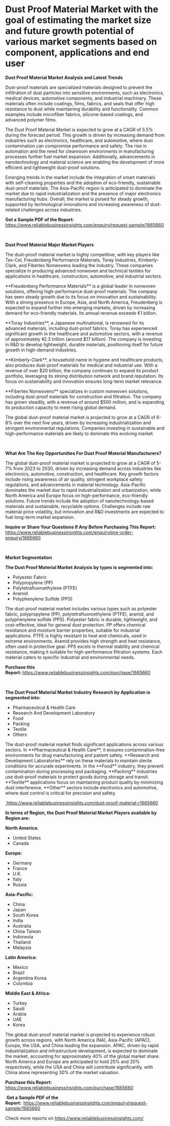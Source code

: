 <p><h1>Dust Proof Material Market with the goal of estimating the market size and future growth potential of various market segments based on component, applications and end user</h1></p><p><strong>Dust Proof Material Market Analysis and Latest Trends</strong></p>
<p><p>Dust-proof materials are specialized materials designed to prevent the infiltration of dust particles into sensitive environments, such as electronics, medical devices, automotive components, and industrial machinery. These materials often include coatings, films, fabrics, and seals that offer high resistance to dust while maintaining durability and functionality. Common examples include microfiber fabrics, silicone-based coatings, and advanced polymer films.</p><p>The Dust Proof Material Market is expected to grow at a CAGR of 5.5% during the forecast period. This growth is driven by increasing demand from industries such as electronics, healthcare, and automotive, where dust contamination can compromise performance and safety. The rise in automation and the need for cleanroom environments in manufacturing processes further fuel market expansion. Additionally, advancements in nanotechnology and material science are enabling the development of more efficient and lightweight dust-proof solutions.</p><p>Emerging trends in the market include the integration of smart materials with self-cleaning properties and the adoption of eco-friendly, sustainable dust-proof materials. The Asia-Pacific region is anticipated to dominate the market due to rapid industrialization and the presence of major electronics manufacturing hubs. Overall, the market is poised for steady growth, supported by technological innovations and increasing awareness of dust-related challenges across industries.</p></p>
<p><strong>Get a Sample PDF of the Report:&nbsp;</strong> <a href="https://www.reliablebusinessinsights.com/enquiry/request-sample/1665660?utm_campaign=2119&utm_medium=2&utm_source=Github&utm_content=ia&utm_term=26012025&utm_id=dust-proof-material">https://www.reliablebusinessinsights.com/enquiry/request-sample/1665660</a></p>
<p>&nbsp;</p>
<p><strong>Dust Proof Material Major Market Players</strong></p>
<p><p>The dust-proof material market is highly competitive, with key players like Tex-Cel, Freudenberg Performance Materials, Toray Industries, Kimberly-Clark, and Fibertex Nonwovens leading the industry. These companies specialize in producing advanced nonwoven and technical textiles for applications in healthcare, construction, automotive, and industrial sectors.</p><p>**Freudenberg Performance Materials** is a global leader in nonwoven solutions, offering high-performance dust-proof materials. The company has seen steady growth due to its focus on innovation and sustainability. With a strong presence in Europe, Asia, and North America, Freudenberg is expected to expand further into emerging markets, driven by increasing demand for eco-friendly materials. Its annual revenue exceeds €1 billion.</p><p>**Toray Industries**, a Japanese multinational, is renowned for its advanced materials, including dust-proof fabrics. Toray has experienced significant growth in the healthcare and automotive sectors, with a revenue of approximately ¥2.3 trillion (around $17 billion). The company is investing in R&D to develop lightweight, durable materials, positioning itself for future growth in high-demand industries.</p><p>**Kimberly-Clark**, a household name in hygiene and healthcare products, also produces dust-proof materials for medical and industrial use. With a revenue of over $20 billion, the company continues to expand its product portfolio, leveraging its strong distribution network and brand reputation. Its focus on sustainability and innovation ensures long-term market relevance.</p><p>**Fibertex Nonwovens** specializes in custom nonwoven solutions, including dust-proof materials for construction and filtration. The company has grown steadily, with a revenue of around $500 million, and is expanding its production capacity to meet rising global demand.</p><p>The global dust-proof material market is projected to grow at a CAGR of 6-8% over the next five years, driven by increasing industrialization and stringent environmental regulations. Companies investing in sustainable and high-performance materials are likely to dominate this evolving market.</p></p>
<p>&nbsp;</p>
<p><strong>What Are The Key Opportunities For Dust Proof Material Manufacturers?</strong></p>
<p><p>The global dust-proof material market is projected to grow at a CAGR of 5-7% from 2023 to 2030, driven by increasing demand across industries like electronics, automotive, construction, and healthcare. Key growth factors include rising awareness of air quality, stringent workplace safety regulations, and advancements in material technology. Asia-Pacific dominates the market due to rapid industrialization and urbanization, while North America and Europe focus on high-performance, eco-friendly solutions. Future trends include the adoption of nanotechnology-based materials and sustainable, recyclable options. Challenges include raw material price volatility, but innovation and R&D investments are expected to fuel long-term market expansion.</p></p>
<p><strong>Inquire or Share Your Questions If Any Before Purchasing This Report:</strong> <a href="https://www.reliablebusinessinsights.com/enquiry/pre-order-enquiry/1665660?utm_campaign=2119&utm_medium=2&utm_source=Github&utm_content=ia&utm_term=26012025&utm_id=dust-proof-material">https://www.reliablebusinessinsights.com/enquiry/pre-order-enquiry/1665660</a></p>
<p>&nbsp;</p>
<p><strong>Market Segmentation</strong></p>
<p><strong>The Dust Proof Material Market Analysis by types is segmented into:</strong></p>
<p><ul><li>Polyester Fabric</li><li>Polypropylene (PP)</li><li>Polytetrafluoroethylene (PTFE)</li><li>Aramid</li><li>Polyphenylene Sulfide (PPS)</li></ul></p>
<p><p>The dust-proof material market includes various types such as polyester fabric, polypropylene (PP), polytetrafluoroethylene (PTFE), aramid, and polyphenylene sulfide (PPS). Polyester fabric is durable, lightweight, and cost-effective, ideal for general dust protection. PP offers chemical resistance and moisture barrier properties, suitable for industrial applications. PTFE is highly resistant to heat and chemicals, used in extreme environments. Aramid provides high strength and heat resistance, often used in protective gear. PPS excels in thermal stability and chemical resistance, making it suitable for high-performance filtration systems. Each material caters to specific industrial and environmental needs.</p></p>
<p><strong>Purchase this Report:&nbsp;</strong><a href="https://www.reliablebusinessinsights.com/purchase/1665660?utm_campaign=2119&utm_medium=2&utm_source=Github&utm_content=ia&utm_term=26012025&utm_id=dust-proof-material">https://www.reliablebusinessinsights.com/purchase/1665660</a></p>
<p>&nbsp;</p>
<p><strong>The Dust Proof Material Market Industry Research by Application is segmented into:</strong></p>
<p><ul><li>Pharmaceutical & Health Care</li><li>Research And Development Laboratory</li><li>Food</li><li>Packing</li><li>Textile</li><li>Others</li></ul></p>
<p><p>The dust-proof material market finds significant applications across various sectors. In **Pharmaceutical & Health Care**, it ensures contamination-free environments for drug manufacturing and patient safety. **Research and Development Laboratories** rely on these materials to maintain sterile conditions for accurate experiments. In the **Food** industry, they prevent contamination during processing and packaging. **Packing** industries use dust-proof materials to protect goods during storage and transit. **Textile** applications focus on maintaining product quality by minimizing dust interference. **Other** sectors include electronics and automotive, where dust control is critical for precision and safety.</p></p>
<p><a href="https://www.reliablebusinessinsights.com/dust-proof-material-r1665660?utm_campaign=2119&utm_medium=2&utm_source=Github&utm_content=ia&utm_term=26012025&utm_id=dust-proof-material">&nbsp;https://www.reliablebusinessinsights.com/dust-proof-material-r1665660</a></p>
<p><strong>In terms of Region, the Dust Proof Material Market Players available by Region are:</strong></p>
<p>
    <p> <strong> North America: </strong>
        <ul>
            <li>United States</li>
            <li>Canada</li>
        </ul>
        </p> 
    <p> <strong> Europe: </strong>
        <ul>
            <li>Germany</li>
            <li>France</li>
            <li>U.K.</li>
            <li>Italy</li>
            <li>Russia</li>
        </ul>
        </p> 
    <p> <strong> Asia-Pacific: </strong>
        <ul>
            <li>China</li>
            <li>Japan</li>
            <li>South Korea</li>
            <li>India</li>
            <li>Australia</li>
            <li>China Taiwan</li>
            <li>Indonesia</li>
            <li>Thailand</li>
            <li>Malaysia</li>
        </ul>
        </p> 
    <p> <strong> Latin America: </strong>
        <ul>
            <li>Mexico</li>
            <li>Brazil</li>
            <li>Argentina Korea</li>
            <li>Colombia</li>
        </ul>
        </p> 
    <p> <strong> Middle East & Africa: </strong>
        <ul>
            <li>Turkey</li>
            <li>Saudi</li>
            <li>Arabia</li>
            <li>UAE</li>
            <li>Korea</li>
        </ul>
    </p>
    </p>
<p><p>The global dust-proof material market is projected to experience robust growth across regions, with North America (NA), Asia-Pacific (APAC), Europe, the USA, and China leading the expansion. APAC, driven by rapid industrialization and infrastructure development, is expected to dominate the market, accounting for approximately 40% of the global market share. North America and Europe are anticipated to hold 25% and 20% respectively, while the USA and China will contribute significantly, with China alone representing 30% of the market valuation.</p></p>
<p><strong>Purchase this Report: </strong><a href="https://www.reliablebusinessinsights.com/purchase/1665660?utm_campaign=2119&utm_medium=2&utm_source=Github&utm_content=ia&utm_term=26012025&utm_id=dust-proof-material">https://www.reliablebusinessinsights.com/purchase/1665660</a></p>
<p>&nbsp;<strong>Get a Sample PDF of the Report:&nbsp;&nbsp;</strong><a href="https://www.reliablebusinessinsights.com/enquiry/request-sample/1665660?utm_campaign=2119&utm_medium=2&utm_source=Github&utm_content=ia&utm_term=26012025&utm_id=dust-proof-material">https://www.reliablebusinessinsights.com/enquiry/request-sample/1665660</a></p>
<p><strong></strong></p>
<p>Check more reports on <a href="https://www.reliablebusinessinsights.com/?utm_campaign=2119&utm_medium=2&utm_source=Github&utm_content=ia&utm_term=26012025&utm_id=dust-proof-material">https://www.reliablebusinessinsights.com/</a></p>
